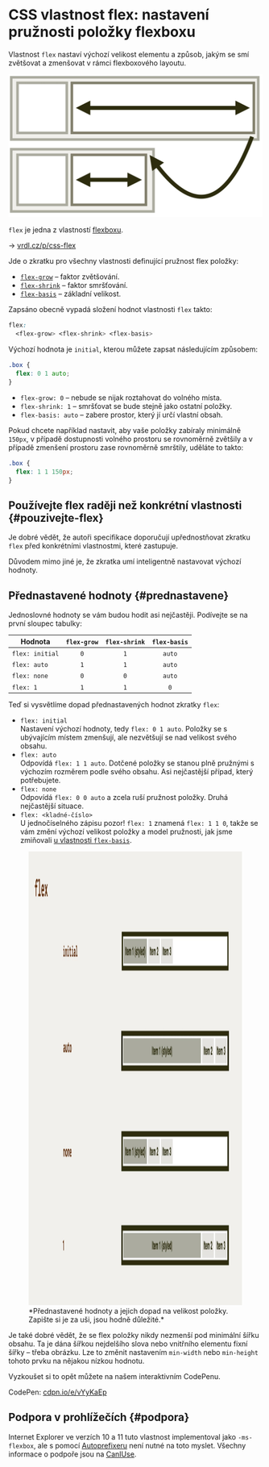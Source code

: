 # CSS vlastnost flex: nastavení pružnosti položky flexboxu

Vlastnost `flex` nastaví výchozí velikost elementu a způsob, jakým se smí zvětšovat a zmenšovat v rámci flexboxového layoutu.

<div class="connected" markdown="1">

![CSS vlastnost flex](../dist/images/medium/vdlayout/css-flex-schema.jpg)

<div class="web-only" markdown="1">

`flex` je jedna z vlastností [flexboxu](css-flexbox.md).

</div>

<div class="ebook-only" markdown="1">

→ [vrdl.cz/p/css-flex](https://www.vzhurudolu.cz/prirucka/css-flex)

</div>

</div>

Jde o zkratku pro všechny vlastnosti definující pružnost flex položky:

- [`flex-grow`](css-flex-grow.md) – faktor zvětšování.
- [`flex-shrink`](css-flex-shrink.md) – faktor smršťování.
- [`flex-basis`](css-flex-basis.md) – základní velikost.

Zapsáno obecně vypadá složení hodnot vlastnosti `flex` takto:

```css
flex: 
  <flex-grow> <flex-shrink> <flex-basis>
```

Výchozí hodnota je `initial`, kterou můžete zapsat následujícím způsobem:

```css
.box {
  flex: 0 1 auto;
}
```

- `flex-grow: 0` – nebude se nijak roztahovat do volného místa.
- `flex-shrink: 1` – smršťovat se bude stejně jako ostatní položky.
- `flex-basis: auto` – zabere prostor, který jí určí vlastní obsah.

Pokud chcete například nastavit, aby vaše položky zabíraly minimálně `150px`, v případě dostupnosti volného prostoru se rovnoměrně zvětšily a v případě zmenšení prostoru zase rovnoměrně smrštily, uděláte to takto:

```css
.box {
  flex: 1 1 150px;
}
```

## Používejte flex raději než konkrétní vlastnosti {#pouzivejte-flex}

Je dobré vědět, že autoři specifikace doporučují upřednostňovat zkratku `flex` před konkrétními vlastnostmi, které zastupuje.

<!-- AdSnippet -->

Důvodem mimo jiné je, že zkratka umí inteligentně nastavovat výchozí hodnoty.

## Přednastavené hodnoty {#prednastavene}

Jednoslovné hodnoty se vám budou hodit asi nejčastěji. Podívejte se na první sloupec tabulky:

<div class="rwd-scrollable f-6" markdown="1">

| Hodnota          | `flex-grow` | `flex-shrink` | `flex-basis` |
|------------------|:-----------:|:-------------:|:------------:|
| `flex: initial`  |     `0`     |     `1`       |   `auto`     |
| `flex: auto`     |     `1`     |     `1`       |   `auto`     |
| `flex: none`     |     `0`     |     `0`       |   `auto`     |
| `flex: 1`        |     `1`     |     `1`       |   `0`        |

</div>

Teď si vysvětlíme dopad přednastavených hodnot zkratky `flex`:

- `flex: initial`  
Nastavení výchozí hodnoty, tedy `flex: 0 1 auto`. Položky se s ubývajícím místem zmenšují, ale nezvětšují se nad velikost svého obsahu.
- `flex: auto`  
Odpovídá `flex: 1 1 auto`. Dotčené položky se stanou plně pružnými s výchozím rozměrem podle svého obsahu. Asi nejčastější případ, který potřebujete.
- `flex: none`  
Odpovídá `flex: 0 0 auto` a zcela ruší pružnost položky. Druhá nejčastější situace.
- `flex: <kladné-číslo>`  
U jednočíselného zápisu pozor! `flex: 1` znamená `flex: 1 1 0`, takže se vám změní výchozí velikost položky a model pružnosti, jak jsme zmiňovali [u vlastnosti `flex-basis`](css-flex-basis.md).

<figure>
<img src="../dist/images/original/vdlayout/css-flex.jpg" width="1600" height="900" alt="CSS vlastnost flex">
<figcaption markdown="1">
*Přednastavené hodnoty a jejich dopad na velikost položky. Zapište si je za uši, jsou hodně důležité.*
</figcaption>
</figure>

Je také dobré vědět, že se flex položky nikdy nezmenší pod minimální šířku obsahu. Ta je dána šířkou nejdelšího slova nebo vnitřního elementu fixní šířky – třeba obrázku. Lze to změnit nastavením `min-width` nebo `min-height` tohoto prvku na nějakou nízkou hodnotu.

Vyzkoušet si to opět můžete na našem interaktivním CodePenu.

CodePen: [cdpn.io/e/vYyKaEp](https://codepen.io/machal/pen/vYyKaEp?editors=0000)

## Podpora v prohlížečích {#podpora}

Internet Explorer ve verzích 10 a 11 tuto vlastnost implementoval jako `-ms-flexbox`, ale s pomocí [Autoprefixeru](autoprefixer.md) není nutné na toto myslet. Všechny informace o podpoře jsou na [CanIUse](https://caniuse.com/mdn-css_properties_display_flex).

<!-- AdSnippet -->
